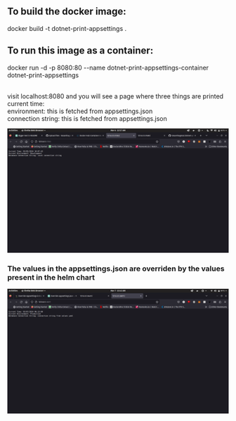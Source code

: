 ## To build the docker image:
docker build -t dotnet-print-appsettings .

## To run this image as a container:
docker run -d -p 8080:80 --name dotnet-print-appsettings-container dotnet-print-appsettings

<br>
visit localhost:8080 and you will see a page where three things are printed<br>
current time:<br>
environment: this is fetched from appsettings.json<br>
connection string: this is fetched from appsettings.json<br>

![Output Screenshot](images/output-ss.png)


### The values in the appsettings.json are overriden by the values present in the helm chart
![Overriden Output Screenshot](images/overriden-values.png)
